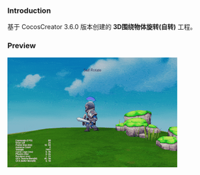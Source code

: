 ### Introduction
基于 CocosCreator 3.6.0 版本创建的 **3D围绕物体旋转(自转)** 工程。

### Preview
![image](../../../gif/202201/2022012087.gif)